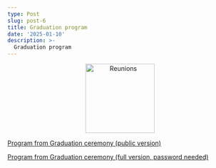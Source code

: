 ```yaml
---
type: Post
slug: post-6
title: Graduation program
date: '2025-01-10'
description: >-
  Graduation program
---
```


<p align="center"><img eleventy:widths="300" eleventy:formats="webp" height="155px" width="155px" src="/images/Graduation-program-cover.png" alt="Reunions"></a></p>


<p><a href="https://drive.proton.me/urls/VW401ND0RG#0fFzOpEXojL3" target="_blank">Program from Graduation ceremony (public version)</a></p>

<p><a href="https://drive.proton.me/urls/KWNDV2DX10#VGlj790gkPxH" target="_blank">Program from Graduation ceremony (full version, password needed)</a></p>
